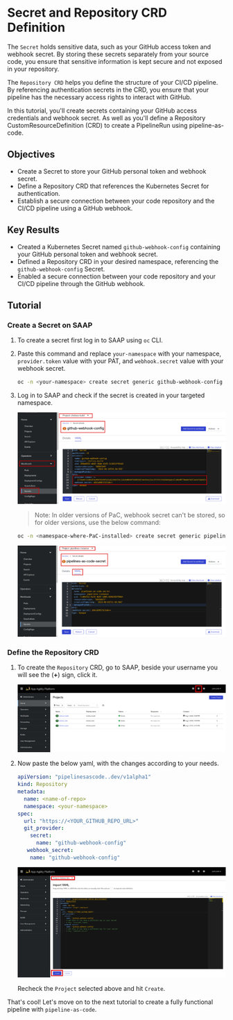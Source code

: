 # Secret and Repository CRD Definition

The `Secret` holds sensitive data, such as your GitHub access token and webhook secret. By storing these secrets separately from your source code, you ensure that sensitive information is kept secure and not exposed in your repository.

The `Repository CRD` helps you define the structure of your CI/CD pipeline. By referencing authentication secrets in the CRD, you ensure that your pipeline has the necessary access rights to interact with GitHub.

In this tutorial, you'll create secrets containing your GitHub access credentials and webhook secret. As well as you'll define a Repository CustomResourceDefinition (CRD) to create a PipelineRun using pipeline-as-code.

## Objectives

- Create a Secret to store your GitHub personal token and webhook secret.
- Define a Repository CRD that references the Kubernetes Secret for authentication.
- Establish a secure connection between your code repository and the CI/CD pipeline using a GitHub webhook.

## Key Results

- Created a Kubernetes Secret named `github-webhook-config` containing your GitHub personal token and webhook secret.
- Defined a Repository CRD in your desired namespace, referencing the `github-webhook-config` Secret.
- Enabled a secure connection between your code repository and your CI/CD pipeline through the GitHub webhook.

## Tutorial

### Create a Secret on SAAP

1. To create a secret first log in to SAAP using `oc` CLI.

1. Paste this command and replace `your-namespace` with your namespace, `provider.token` value with your PAT, and `webhook.secret` value with your webhook secret.

    ```sh
    oc -n <your-namespace> create secret generic github-webhook-config --from-literal provider.token="FINE_GRAINED_TOKEN_AS_GENERATED_PREVIOUSLY" --from-literal webhook.secret="SECRET_AS_SET_IN_WEBHOOK_CONFIGURATION"
    ```

1. Log in to SAAP and check if the secret is created in your targeted namespace.

    ![git webhook config](images/git-webhook.png)

    > Note: In older versions of PaC, webhook secret can't be stored, so for older versions, use the below command:

    ```sh
    oc -n <namespace-where-PaC-installed> create secret generic pipelines-as-code-secret --from-literal webhook.secret="$WEBHOOK_SECRET_AS_GENERATED"
    ```

    ![pipeline as code secret](images/pipeline-as-code.png)

### Define the Repository CRD

1. To create the `Repository` CRD, go to SAAP, beside your username you will see the (**+**) sign, click it.

    ![plus sign](images/plus-sign.png)

1. Now paste the below yaml, with the changes according to your needs.

    ```yaml
    apiVersion: "pipelinesascode..dev/v1alpha1"
    kind: Repository
    metadata:
      name: <name-of-repo>
      namespace: <your-namespace>
    spec:
      url: "https://<YOUR_GITHUB_REPO_URL>"
      git_provider:
        secret:
          name: "github-webhook-config"
       webhook_secret:
        name: "github-webhook-config"
    ```

    ![repository crd](images/repository-crd.png)

    Recheck the `Project` selected above and hit `Create`.

That's cool! Let's move on to the next tutorial to create a fully functional pipeline with `pipeline-as-code`.
